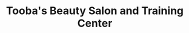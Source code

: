 ---
title: "Tooba's Beauty Salon and Training Center"
url: /karachi/toobas-beauty-salon-and-training-center/
shop: beauty
---